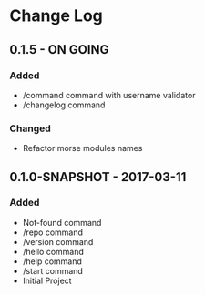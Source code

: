 # Change Log

## 0.1.5 - ON GOING
### Added
- /command command with username validator
- /changelog command
### Changed
- Refactor morse modules names

## 0.1.0-SNAPSHOT - 2017-03-11
### Added
- Not-found command
- /repo command
- /version command
- /hello command
- /help command
- /start command
- Initial Project
